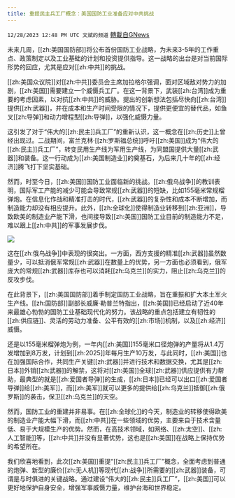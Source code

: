 ```yaml
---
title: 重提民主兵工厂概念：美国国防工业准备应对中共挑战
---
```

`12/28/2023 12:48 PM UTC 文斌的频道` [轉載自GNews](https://gnews.org/articles/2160832)

未来几周，[[zh:美国国防部]]将公布首份国防工业战略，为未来3-5年的工作重点、政策制定以及工业基础的计划和投资提供指导。这一战略的出台是对当前国际形势的回应，尤其是应对[[zh:中共]]的挑战。

[[zh:美国众议院]]对[[zh:中共]]委员会主席加拉格尔强调，面对区域敌对势力的加剧，[[zh:美国]]需要建立一个威慑兵工厂。在这一背景下，武装[[zh:台湾]]成为重要的考虑因素，以对抗[[zh:中共]]的威胁。提出的创新想法包括尽快向[[zh:台湾]]提供[[zh:武器]]，并在成本和生产时间受限的情况下，提供更便宜的替代品，如鱼叉[[zh:导弹]]和动力增程型[[zh:导弹]]，以强化威慑力量。

这引发了对于“伟大的[[zh:民主]]兵工厂”的重新认识，这一概念在[[zh:历史]]上曾经出现过。二战期间，富兰克林·[[zh:罗斯福总统]]呼吁[[zh:美国]]成为“伟大的[[zh:民主]]兵工厂”，转变民用生产线为军用生产线，为同盟国提供大量[[zh:武器]]和装备。这一行动成为[[zh:美国制造业]]的奠基石，为后来几十年的[[zh:经济]]腾飞打下坚实基础。

然而，时至今日，[[zh:美国]]国防工业面临新的挑战。[[zh:俄乌战争]]的教训表明，国际军工产能的减少可能会导致常规[[zh:武器]]的短缺，比如155毫米常规榴弹炮。在信息化作战和精准打击的时代，[[zh:武器]]的复杂性和成本不断增加，而制造能力却没有相应提升。此外，[[zh:全球化]]使得制造业转移到[[zh:亚洲]]，导致欧美的制造业产能下滑，也间接导致[[zh:美国]]国防工业目前的制造能力不足，难以跟上[[zh:中共]]的军事发展步伐。

![](ipfs://QmNydTzF5xjLBxEJ5WFE6ccEnBAoAg9abFm97hZWgFpfff?.png)

这在[[zh:俄乌战争]]中表现的很突出。一方面，西方支援的精准[[zh:武器]]虽然数量少，可以抵消俄军常规[[zh:武器]]在数量上的优势，另一方面也必须看到，俄军庞大的常规[[zh:武器]]库存也可以消耗[[zh:乌克兰]]的实力，阻止[[zh:乌克兰]]的反攻步伐。

在此背景下，[[zh:美国国防部]]着手制定国防工业战略，旨在重振和扩大本土军火生产线。[[zh:国防部]]副部长威廉·勒普兰特指出，[[zh:美国]]已经启动了近40年来最雄心勃勃的国防工业基础现代化的努力。该战略的重点包括建立有韧性的[[zh:供应链]]、灵活的劳动力准备、公平有效的[[zh:市场]]机制，以及[[zh:经济]]威慑。

还是以155毫米榴弹炮为例，一年内[[zh:美国]]155毫米口径炮弹的产量将从1.4万发增加到8万发，计划到[[zh:2025]]年每月生产10万发，与此同时，[[zh:美国]]也在加强国际合作，共同生产关键[[zh:武器]]并进行技术和数据交换，尤其是[[zh:日本]]外销[[zh:武器]]的解禁，这将对[[zh:美国]]全球[[zh:武器]]供应提供有力帮助，最典型的就是[[zh:爱国者导弹]]的生成，[[zh:日本]]已经可以出口[[zh:爱国者导弹]]给[[zh:美军]]，而[[zh:美军]]就可以更多的提供给[[zh:乌克兰]]抵御[[zh:俄罗斯]]的袭击，保卫[[zh:乌克兰]]的天空。

然而，国防工业的重建并非易事。在[[zh:全球化]]的今天，制造业的转移使得欧美的制造业产能大幅下滑，而[[zh:中共]]在一些领域的优势，主要来自于技术含量低、易于大规模生产的优势。然而，在高技术领域，如网络、[[zh:太空]]、[[zh:人工智能]]等，[[zh:中共]]并没有显著优势，这也是[[zh:美国]]在战略上保持优势的希望所在。

我们欣喜地看到，此次[[zh:美国]]重提“[[zh:民主]]兵工厂”概念，全面考虑到普通的炮弹、新型的廉价[[zh:无人机]]等现代[[zh:战争]]所需要的[[zh:武器]]装备，可谓是与时俱进的关键战略。通过建设“伟大的[[zh:民主]]兵工厂”，[[zh:美国]]可以更好地保护自身安全，增强军事威慑力量，维护台海和世界稳定。
